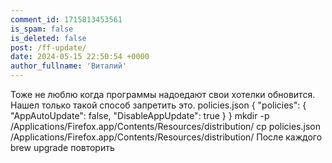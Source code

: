 ```yaml
---
comment_id: 1715813453561
is_spam: false
is_deleted: false
post: /ff-update/
date: 2024-05-15 22:50:54 +0000
author_fullname: 'Виталий'
---
```


Тоже не люблю когда программы надоедают свои хотелки обновится. Нашел только такой способ запретить это. policies.json
{
  "policies": {
    "AppAutoUpdate": false,
    "DisableAppUpdate": true
  }
}
mkdir -p /Applications/Firefox.app/Contents/Resources/distribution/
cp policies.json /Applications/Firefox.app/Contents/Resources/distribution/
После каждого brew upgrade повторить
